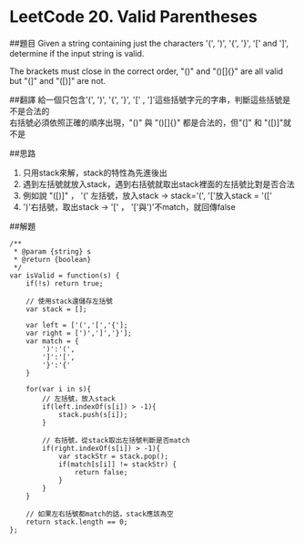 ﻿# LeetCode 20. Valid Parentheses

##題目
Given a string containing just the characters '(', ')', '{', '}', '[' and ']', determine if the input string is valid.

The brackets must close in the correct order, "()" and "()[]{}" are all valid but "(]" and "([)]" are not.

##翻譯
給一個只包含'(', ')', '{', '}', '[' , ']'這些括號字元的字串，判斷這些括號是不是合法的  
右括號必須依照正確的順序出現，"()" 與 "()[]{}" 都是合法的，但"(]" 和 "([)]"就不是  


##思路
1. 只用stack來解，stack的特性為先進後出
2. 遇到左括號就放入stack，遇到右括號就取出stack裡面的左括號比對是否合法
3. 例如說 "([)]" ， '(' 左括號，放入stack -> stack='(', '['放入stack = '(['  
4. ')'右括號，取出stack -> '[' ， '['與')'不match，就回傳false  
 
   
##解題
```
/**
 * @param {string} s
 * @return {boolean}
 */
var isValid = function(s) {
    if(!s) return true;
    
    // 使用stack還儲存左括號
    var stack = [];
    
    var left = ['(','[','{'];
    var right = [')',']','}'];
    var match = {
        ')':'(',
        ']':'[',
        '}':'{'
    }
    
    for(var i in s){
        // 左括號，放入stack
        if(left.indexOf(s[i]) > -1){
            stack.push(s[i]);  
        } 
        
        // 右括號，從stack取出左括號判斷是否match
        if(right.indexOf(s[i]) > -1){
            var stackStr = stack.pop();  
            if(match[s[i]] != stackStr) {
                return false;
            }
        } 
    }
    
    // 如果左右括號都match的話，stack應該為空
    return stack.length == 0;
};
```
